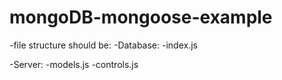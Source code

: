 # mongoDB-mongoose-example

-file structure should be:
-Database:
  -index.js
 
-Server:
  -models.js
  -controls.js
